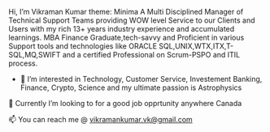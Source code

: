  Hi, I’m Vikraman Kumar
 theme: Minima
 A Multi Disciplined Manager of Technical Support Teams providing WOW level Service to our Clients and Users with my rich 13+ years industry experience and accumulated learnings.
 MBA Finance Graduate,tech-savvy and Proficient in various Support tools and technologies like ORACLE SQL,UNIX,WTX,ITX,T-SQL,MQ,SWIFT and a certified Professional on Scrum-PSPO and ITIL process.
  
- 👀 I’m interested in Technology, Customer Service, Investement Banking, Finance, Crypto, Science and my ultimate passion is Astrophysics
  
 🌱 Currently I’m looking to for a good job opprtunity anywhere Canada
  
 📫 You can reach me @ vikramankumar.vk@gmail.com

<!---
vikramankumar/vikramankumar is a ✨ special ✨ repository because its `README.md` (this file) appears on your GitHub profile.
You can click the Preview link to take a look at your changes.
--->
